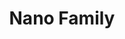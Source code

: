 ---
title: Nano Family
description: A tiny footprint with powerful processors and reliability
businessUnit: maker
anchor: nano-family
---